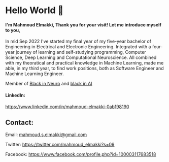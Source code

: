# Hello World 👋

#### I'm Mahmoud Elmakki, Thank you for your visit! Let me introduce myself to you,
In mid Sep 2022 I've started my final year of my five-year bachelor of Engineering in Electrical and Electronic Engineering. Integrated with a four-year journey of learning and self-studying programming, Computer Science, Deep Learning and Computational Neuroscience. All combined with my theoratical and practical knowledge in Machine Learning, made me able, in my third year, to find work positions, both as Software Engineer and Machine Learning Engineer.

Member of [Black in Neuro](https://blackinneuro.com/) and [black in AI](https://blackinai.github.io/#/)

#### LinkedIn:
https://www.linkedin.com/in/mahmoud-elmakki-0ab198190


## Contact:

Email:
mahmoud.s.elmakki@gmail.com 

Twitter:
https://twitter.com/mahmoud_elmakki?s=09

Facebook:
https://www.facebook.com/profile.php?id=100003117683518
